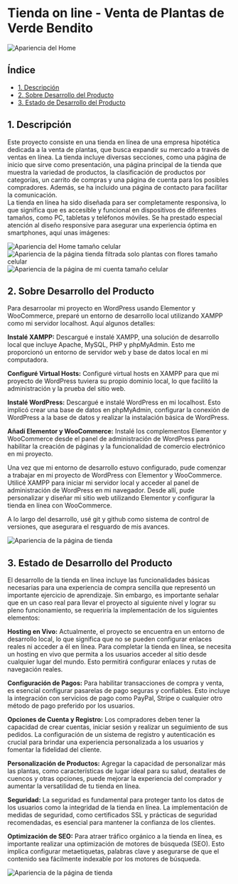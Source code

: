 # Tienda on line - Venta de Plantas de Verde Bendito

![Apariencia del Home](images/Inicio.PNG)

## Índice
* [1. Descripción](#1-descripción)
* [2. Sobre Desarrollo del Producto](#2-sobredesarrollodelproducto)
* [3. Estado de Desarrollo del Producto](#3-estadodedesarrollodelproducto)

## 1. Descripción

Este proyecto consiste en una tienda en línea de una empresa hipotética dedicada a la venta de plantas, que busca expandir su mercado a través de ventas en línea. La tienda incluye diversas secciones, como una página de inicio que sirve como presentación, una página principal de la tienda que muestra la variedad de productos, la clasificación de productos por categorías, un carrito de compras y una página de cuenta para los posibles compradores. Además, se ha incluido una página de contacto para facilitar la comunicación.  
La tienda en línea ha sido diseñada para ser completamente responsiva, lo que significa que es accesible y funcional en dispositivos de diferentes tamaños, como PC, tabletas y teléfonos móviles. Se ha prestado especial atención al diseño responsive para asegurar una experiencia óptima en smartphones, aquí unas imágenes:  


![Apariencia del Home tamaño celular](images/home-cel.PNG)
![Apariencia de la página tienda filtrada solo plantas con flores tamaño celular](images/cel-tienda-flores.PNG)
![Apariencia de la página de mi cuenta tamaño celular](images/cuenta-cel.PNG)

## 2. Sobre Desarrollo del Producto

Para desarroolar mi proyecto en WordPress usando Elementor y WooCommerce, preparé un entorno de desarrollo local utilizando XAMPP como mi servidor localhost. Aquí algunos detalles:  

**Instalé XAMPP:** Descargué e instalé XAMPP, una solución de desarrollo local que incluye Apache, MySQL, PHP y phpMyAdmin. Esto me proporcionó un entorno de servidor web y base de datos local en mi computadora.

**Configuré Virtual Hosts:** Configuré virtual hosts en XAMPP para que mi proyecto de WordPress tuviera su propio dominio local, lo que facilitó la administración y la prueba del sitio web.

**Instalé WordPress:** Descargué e instalé WordPress en mi localhost. Esto implicó crear una base de datos en phpMyAdmin, configurar la conexión de WordPress a la base de datos y realizar la instalación básica de WordPress.

**Añadí Elementor y WooCommerce:** Instalé los complementos Elementor y WooCommerce desde el panel de administración de WordPress para habilitar la creación de páginas y la funcionalidad de comercio electrónico en mi proyecto.

Una vez que mi entorno de desarrollo estuvo configurado, pude comenzar a trabajar en mi proyecto de WordPress con Elementor y WooCommerce. Utilicé XAMPP para iniciar mi servidor local y acceder al panel de administración de WordPress en mi navegador. Desde allí, pude personalizar y diseñar mi sitio web utilizando Elementor y configurar la tienda en línea con WooCommerce.

A lo largo del desarrollo, usé git y github como sistema de control de versiones, que asegurara el resguardo de mis avances.

![Apariencia de la página de tienda](images/Tienda.PNG)

## 3. Estado de Desarrollo del Producto

El desarrollo de la tienda en línea incluye las funcionalidades básicas necesarias para una experiencia de compra sencilla que representó un importante ejercicio de aprendizaje. Sin embargo, es importante señalar que en un caso real para llevar el proyecto al siguiente nivel y lograr su pleno funcionamiento, se requeriría la implementación de los siguientes elementos:

**Hosting en Vivo:**  Actualmente, el proyecto se encuentra en un entorno de desarrollo local, lo que significa que no se pueden configurar enlaces reales ni acceder a él en línea. Para completar la tienda en línea, se necesita un hosting en vivo que permita a los usuarios acceder al sitio desde cualquier lugar del mundo. Esto permitirá configurar enlaces y rutas de navegación reales.

**Configuración de Pagos:** Para habilitar transacciones de compra y venta, es esencial configurar pasarelas de pago seguras y confiables. Esto incluye la integración con servicios de pago como PayPal, Stripe o cualquier otro método de pago preferido por los usuarios.

**Opciones de Cuenta y Registro:** Los compradores deben tener la capacidad de crear cuentas, iniciar sesión y realizar un seguimiento de sus pedidos. La configuración de un sistema de registro y autenticación es crucial para brindar una experiencia personalizada a los usuarios y fomentar la fidelidad del cliente.  

**Personalización de Productos:** Agregar la capacidad de personalizar más las plantas, como características de lugar ideal para su salud, deatalles de cuencos y otras opciones,  puede mejorar la experiencia del comprador y aumentar la versatilidad de tu tienda en línea.

**Seguridad:** La seguridad es fundamental para proteger tanto los datos de los usuarios como la integridad de la tienda en línea. La implementación de medidas de seguridad, como certificados SSL y prácticas de seguridad recomendadas, es esencial para mantener la confianza de los clientes.

**Optimización de SEO:** Para atraer tráfico orgánico a la tienda en línea, es importante realizar una optimización de motores de búsqueda (SEO). Esto implica configurar metaetiquetas, palabras clave y asegurarse de que el contenido sea fácilmente indexable por los motores de búsqueda.

![Apariencia de la página de tienda](images/contacto.PNG)